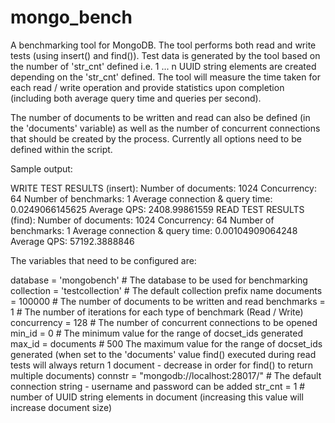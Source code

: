 mongo_bench
===========

A benchmarking tool for MongoDB. The tool performs both read and write tests (using insert() and find()). Test data is generated by the tool based on the number of 'str_cnt' defined i.e. 1 ... n UUID string elements are created depending on the 'str_cnt' defined. The tool will measure the time taken for each read / write operation and provide statistics upon completion (including both average query time and queries per second).

The number of documents to be written and read can also be defined (in the 'documents' variable) as well as the number of concurrent connections that should be created by the process. Currently all options need to be defined within the script. 

Sample output:

WRITE TEST RESULTS (insert):
Number of documents: 1024
Concurrency: 64
Number of benchmarks: 1
Average connection & query time: 0.0249066145625
Average QPS:  2408.99861559
READ TEST RESULTS (find):
Number of documents: 1024
Concurrency: 64
Number of benchmarks: 1
Average connection & query time: 0.00104909064248
Average QPS:  57192.3888846

The variables that need to be configured are:

database = 'mongobench' # The database to be used for benchmarking
collection = 'testcollection' # The default collection prefix name
documents = 100000 # The number of documents to be written and read
benchmarks = 1 # The number of iterations for each type of benchmark (Read / Write)
concurrency = 128 # The number of concurrent connections to be opened
min_id = 0 # The minimum value for the range of docset_ids generated
max_id = documents # 500 The maximum value for the range of docset_ids generated (when set to the 'documents' value find() executed during read tests will always return 1 document - decrease in order for find() to return multiple documents)
connstr = "mongodb://localhost:28017/" # The default connection string - username and password can be added
str_cnt = 1 # number of UUID string elements in document (increasing this value will increase document size)
